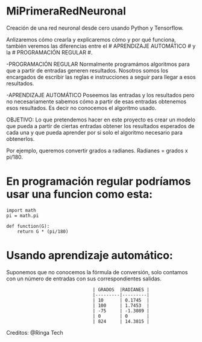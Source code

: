 # MiPrimeraRedNeuronal

Creación de una red neuronal desde cero usando Python y Tensorflow.

Anlizaremos cómo crearla y explicaremos cómo y por qué funciona, también veremos las diferencias entre el # APRENDIZAJE AUTOMÁTICO # y la # PROGRAMACIÓN REGULAR #.


-PROGRAMACIÓN REGULAR
Normalmente programámos algoritmos para que a partir de entradas generen resultados. Nosotros somos los encargados de escribir las reglas e instrucciones a seguir para llegar a esos resultados.

-APRENDIZAJE AUTOMÁTICO
Poseemos las entradas y los resultados pero no necesariamente sabemos cómo a partir de esas entradas obtenemos esos resultados. Es decir no conocemos el algoritmo usado.


OBJETIVO: 
Lo que pretendemos hacer en este proyecto es crear un modelo que pueda a partir de ciertas entradas obtener los resultados esperados de cada una y que pueda aprender por si solo el algoritmo necesario para obtenerlos.

Por ejemplo, queremos convertir grados a radianes. Radianes = grados x pi/180.

# En programación regular podríamos usar una funcion como esta:

    import math
    pi = math.pi

    def function(G):
        return G * (pi/180)

# Usando aprendizaje automático:
Suponemos que no conocemos la fórmula de conversión, solo contamos con un número de entradas con sus correspondientes salidas.

                                    | GRADOS  |RADIANES |
                                    |---------|---------|
                                    | 10      | 0.1745  |
                                    | 100     | 1.7453  |
                                    | -75     | -1.3089 |
                                    | 0       | 0       |
                                    | 824     | 14.3815 |









Creditos: @Ringa Tech